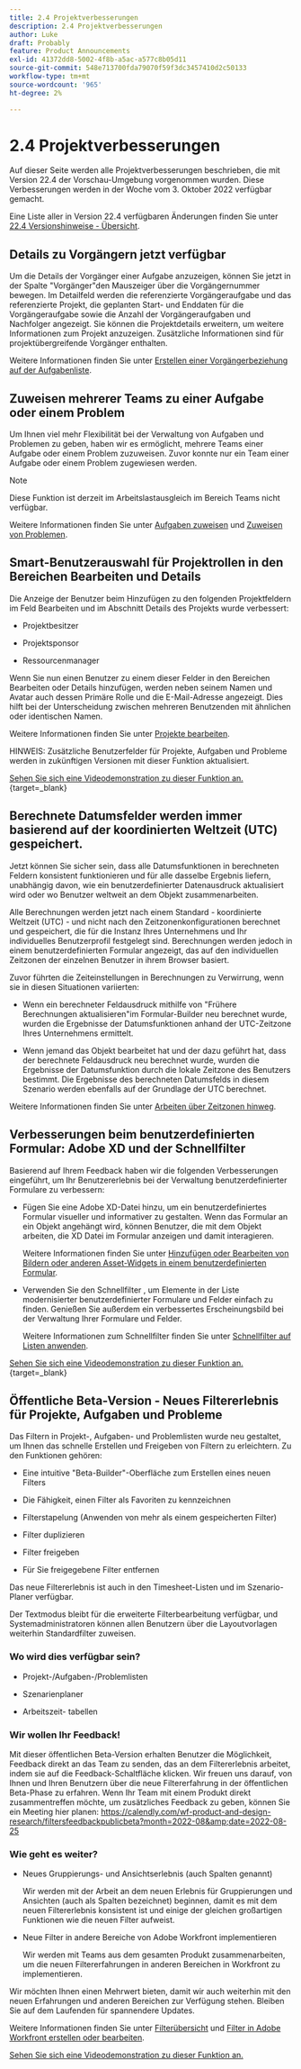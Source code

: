 ```yaml
---
title: 2.4 Projektverbesserungen
description: 2.4 Projektverbesserungen
author: Luke
draft: Probably
feature: Product Announcements
exl-id: 41372dd8-5002-4f8b-a5ac-a577c8b05d11
source-git-commit: 548e713700fda79070f59f3dc3457410d2c50133
workflow-type: tm+mt
source-wordcount: '965'
ht-degree: 2%

---
```


# 2.4 Projektverbesserungen

Auf dieser Seite werden alle Projektverbesserungen beschrieben, die mit Version 22.4 der Vorschau-Umgebung vorgenommen wurden. Diese Verbesserungen werden in der Woche vom 3. Oktober 2022 verfügbar gemacht.

Eine Liste aller in Version 22.4 verfügbaren Änderungen finden Sie unter [22.4 Versionshinweise - Übersicht](/help/quicksilver/product-announcements/product-releases/22.4-release-activity/22-4-release-overview.md).

## Details zu Vorgängern jetzt verfügbar

Um die Details der Vorgänger einer Aufgabe anzuzeigen, können Sie jetzt in der Spalte &quot;Vorgänger&quot;den Mauszeiger über die Vorgängernummer bewegen. Im Detailfeld werden die referenzierte Vorgängeraufgabe und das referenzierte Projekt, die geplanten Start- und Enddaten für die Vorgängeraufgabe sowie die Anzahl der Vorgängeraufgaben und Nachfolger angezeigt. Sie können die Projektdetails erweitern, um weitere Informationen zum Projekt anzuzeigen. Zusätzliche Informationen sind für projektübergreifende Vorgänger enthalten.

Weitere Informationen finden Sie unter [Erstellen einer Vorgängerbeziehung auf der Aufgabenliste](/help/quicksilver/manage-work/tasks/use-prdcssrs/create-predecessors-on-task-list.md).

## Zuweisen mehrerer Teams zu einer Aufgabe oder einem Problem

Um Ihnen viel mehr Flexibilität bei der Verwaltung von Aufgaben und Problemen zu geben, haben wir es ermöglicht, mehrere Teams einer Aufgabe oder einem Problem zuzuweisen. Zuvor konnte nur ein Team einer Aufgabe oder einem Problem zugewiesen werden.

>[!NOTE]
>
>Diese Funktion ist derzeit im Arbeitslastausgleich im Bereich Teams nicht verfügbar.

Weitere Informationen finden Sie unter [Aufgaben zuweisen](/help/quicksilver/manage-work/tasks/assign-tasks/assign-tasks.md) und [Zuweisen von Problemen](/help/quicksilver/manage-work/issues/manage-issues/assign-issues.md).

## Smart-Benutzerauswahl für Projektrollen in den Bereichen Bearbeiten und Details

Die Anzeige der Benutzer beim Hinzufügen zu den folgenden Projektfeldern im Feld Bearbeiten und im Abschnitt Details des Projekts wurde verbessert:

* Projektbesitzer

* Projektsponsor

* Ressourcenmanager

Wenn Sie nun einen Benutzer zu einem dieser Felder in den Bereichen Bearbeiten oder Details hinzufügen, werden neben seinem Namen und Avatar auch dessen Primäre Rolle und die E-Mail-Adresse angezeigt. Dies hilft bei der Unterscheidung zwischen mehreren Benutzenden mit ähnlichen oder identischen Namen.

Weitere Informationen finden Sie unter [Projekte bearbeiten](/help/quicksilver/manage-work/projects/manage-projects/edit-projects.md).

HINWEIS: Zusätzliche Benutzerfelder für Projekte, Aufgaben und Probleme werden in zukünftigen Versionen mit dieser Funktion aktualisiert.

[Sehen Sie sich eine Videodemonstration zu dieser Funktion an.](https://video.tv.adobe.com/v/3412390/){target=_blank}

## Berechnete Datumsfelder werden immer basierend auf der koordinierten Weltzeit (UTC) gespeichert.

Jetzt können Sie sicher sein, dass alle Datumsfunktionen in berechneten Feldern konsistent funktionieren und für alle dasselbe Ergebnis liefern, unabhängig davon, wie ein benutzerdefinierter Datenausdruck aktualisiert wird oder wo Benutzer weltweit an dem Objekt zusammenarbeiten.

Alle Berechnungen werden jetzt nach einem Standard - koordinierte Weltzeit (UTC) - und nicht nach den Zeitzonenkonfigurationen berechnet und gespeichert, die für die Instanz Ihres Unternehmens und Ihr individuelles Benutzerprofil festgelegt sind. Berechnungen werden jedoch in einem benutzerdefinierten Formular angezeigt, das auf den individuellen Zeitzonen der einzelnen Benutzer in ihrem Browser basiert.

Zuvor führten die Zeiteinstellungen in Berechnungen zu Verwirrung, wenn sie in diesen Situationen variierten:

* Wenn ein berechneter Feldausdruck mithilfe von &quot;Frühere Berechnungen aktualisieren&quot;im Formular-Builder neu berechnet wurde, wurden die Ergebnisse der Datumsfunktionen anhand der UTC-Zeitzone Ihres Unternehmens ermittelt.

* Wenn jemand das Objekt bearbeitet hat und der dazu geführt hat, dass der berechnete Feldausdruck neu berechnet wurde, wurden die Ergebnisse der Datumsfunktion durch die lokale Zeitzone des Benutzers bestimmt. Die Ergebnisse des berechneten Datumsfelds in diesem Szenario werden ebenfalls auf der Grundlage der UTC berechnet.

Weitere Informationen finden Sie unter [Arbeiten über Zeitzonen hinweg](/help/quicksilver/workfront-basics/tips-tricks-and-troubleshooting/working-across-timezones.md).

## Verbesserungen beim benutzerdefinierten Formular: Adobe XD und der Schnellfilter

Basierend auf Ihrem Feedback haben wir die folgenden Verbesserungen eingeführt, um Ihr Benutzererlebnis bei der Verwaltung benutzerdefinierter Formulare zu verbessern:

* Fügen Sie eine Adobe XD-Datei hinzu, um ein benutzerdefiniertes Formular visueller und informativer zu gestalten. Wenn das Formular an ein Objekt angehängt wird, können Benutzer, die mit dem Objekt arbeiten, die XD Datei im Formular anzeigen und damit interagieren.

  Weitere Informationen finden Sie unter [Hinzufügen oder Bearbeiten von Bildern oder anderen Asset-Widgets in einem benutzerdefinierten Formular](/help/quicksilver/administration-and-setup/customize-workfront/create-manage-custom-forms/add-widget-or-edit-its-properties-in-a-custom-form.md).

* Verwenden Sie den Schnellfilter , um Elemente in der Liste modernisierter benutzerdefinierter Formulare und Felder einfach zu finden. Genießen Sie außerdem ein verbessertes Erscheinungsbild bei der Verwaltung Ihrer Formulare und Felder.

  Weitere Informationen zum Schnellfilter finden Sie unter [Schnellfilter auf Listen anwenden](/help/quicksilver/workfront-basics/navigate-workfront/use-lists/apply-quick-filter-list.md).

[Sehen Sie sich eine Videodemonstration zu dieser Funktion an.](https://video.tv.adobe.com/v/3412469/){target=_blank}

## Öffentliche Beta-Version - Neues Filtererlebnis für Projekte, Aufgaben und Probleme

Das Filtern in Projekt-, Aufgaben- und Problemlisten wurde neu gestaltet, um Ihnen das schnelle Erstellen und Freigeben von Filtern zu erleichtern. Zu den Funktionen gehören:

* Eine intuitive &quot;Beta-Builder&quot;-Oberfläche zum Erstellen eines neuen Filters

* Die Fähigkeit, einen Filter als Favoriten zu kennzeichnen

* Filterstapelung (Anwenden von mehr als einem gespeicherten Filter)

* Filter duplizieren

* Filter freigeben

* Für Sie freigegebene Filter entfernen


Das neue Filtererlebnis ist auch in den Timesheet-Listen und im Szenario-Planer verfügbar.

Der Textmodus bleibt für die erweiterte Filterbearbeitung verfügbar, und Systemadministratoren können allen Benutzern über die Layoutvorlagen weiterhin Standardfilter zuweisen.

### Wo wird dies verfügbar sein?

* Projekt-/Aufgaben-/Problemlisten

* Szenarienplaner

* Arbeitszeit- tabellen


### Wir wollen Ihr Feedback!

Mit dieser öffentlichen Beta-Version erhalten Benutzer die Möglichkeit, Feedback direkt an das Team zu senden, das an dem Filtererlebnis arbeitet, indem sie auf die Feedback-Schaltfläche klicken. Wir freuen uns darauf, von Ihnen und Ihren Benutzern über die neue Filtererfahrung in der öffentlichen Beta-Phase zu erfahren. Wenn Ihr Team mit einem Produkt direkt zusammentreffen möchte, um zusätzliches Feedback zu geben, können Sie ein Meeting hier planen: https://calendly.com/wf-product-and-design-research/filtersfeedbackpublicbeta?month=2022-08&amp;date=2022-08-25

### Wie geht es weiter?

* Neues Gruppierungs- und Ansichtserlebnis (auch Spalten genannt)

  Wir werden mit der Arbeit an dem neuen Erlebnis für Gruppierungen und Ansichten (auch als Spalten bezeichnet) beginnen, damit es mit dem neuen Filtererlebnis konsistent ist und einige der gleichen großartigen Funktionen wie die neuen Filter aufweist.

* Neue Filter in andere Bereiche von Adobe Workfront implementieren

  Wir werden mit Teams aus dem gesamten Produkt zusammenarbeiten, um die neuen Filtererfahrungen in anderen Bereichen in Workfront zu implementieren.


Wir möchten Ihnen einen Mehrwert bieten, damit wir auch weiterhin mit den neuen Erfahrungen und anderen Bereichen zur Verfügung stehen. Bleiben Sie auf dem Laufenden für spannendere Updates.

Weitere Informationen finden Sie unter [Filterübersicht](/help/quicksilver/reports-and-dashboards/reports/reporting-elements/filters-overview.md) und [Filter in Adobe Workfront erstellen oder bearbeiten](/help/quicksilver/reports-and-dashboards/reports/reporting-elements/create-filters.md).

[Sehen Sie sich eine Videodemonstration zu dieser Funktion an.](https://video.tv.adobe.com/v/3412391/)
